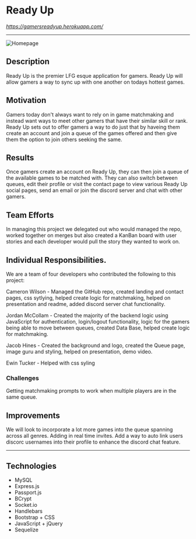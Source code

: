 # Ready Up

*https://gamersreadyup.herokuapp.com/*

---

![Homepage](public/images/screenshots/homepage.PNG)

## Description
Ready Up is the premier LFG esque application for gamers. Ready Up will allow gamers a way to sync up with one another on todays hottest games. 

## Motivation
Gamers today don't always want to rely on in game matchmaking and instead want ways to meet other gamers that have their similar skill or rank. Ready Up sets out to offer gamers a way to do just that by haveing them create an account and join a queue of the games offered and then give them the option to join others seeking the same. 

## Results
Once gamers create an account on Ready Up, they can then join a queue of the available games to be matched with. They can also switch between queues, edit their profile or visit the contact page to view various Ready Up social pages, send an email or join the discord server and chat with other gamers.

## Team Efforts
In managing this project we delegated out who would managed the repo, worked together on merges but also created a KanBan board with user stories and each developer would pull the story they wanted to work on.

## Individual Responsibilities.
We are a team of four developers who contributed the following to this project:

Cameron Wilson - Managed the GitHub repo, created landing and contact pages, css sytlying, helped create logic for matchmaking, helped on presentation and readme, added discord server chat functionality.

Jordan McCollam - Created the majority of the backend logic using JavaScript for authentication, login/logout functionality, logic for the gamers being able to move between queues, created Data Base, helped create logic for matchmaking.

Jacob Hines - Created the background and logo, created the Queue page, image guru and styling, helped on presentation, demo video.

Ewin Tucker - Helped with css syling 

### Challenges
Getting matchmaking prompts to work when multiple players are in the same queue.

## Improvements
We will look to incorporate a lot more games into the queue spanning across all genres. 
Adding in real time invites.
Add a way to auto link users discorc usernames into their profile to enhance the discord chat feature.

---

## Technologies
- MySQL
- Express.js
- Passport.js
- BCrypt
- Socket.io
- Handlebars
- Bootstrap + CSS
- JavaScript + jQuery
- Sequelize